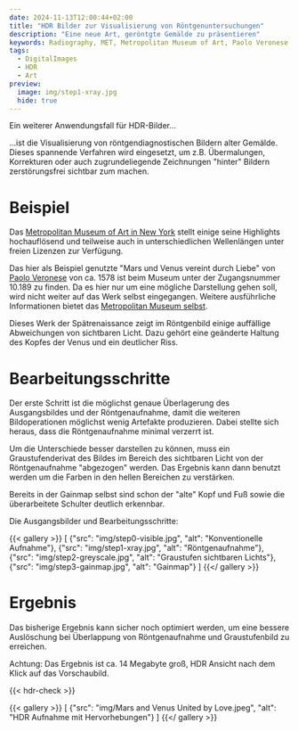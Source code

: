 ```yaml
---
date: 2024-11-13T12:00:44+02:00
title: "HDR Bilder zur Visualisierung von Röntgenuntersuchungen"
description: "Eine neue Art, geröntgte Gemälde zu präsentieren"
keywords: Radiography, MET, Metropolitan Museum of Art, Paolo Veronese
tags:
  - DigitalImages
  - HDR
  - Art
preview:
  image: img/step1-xray.jpg
  hide: true
---
```


Ein weiterer Anwendungsfall für HDR-Bilder...

<!--more-->

...ist die Visualisierung von röntgendiagnostischen Bildern alter Gemälde. Dieses spannende Verfahren wird eingesetzt, um z.B. Übermalungen, Korrekturen oder auch zugrundeliegende Zeichnungen "hinter" Bildern zerstörungsfrei sichtbar zum machen.

# Beispiel

Das [Metropolitan Museum of Art in New York](https://www.metmuseum.org/) stellt einige seine Highlights hochauflösend und teilweise auch in unterschiedlichen Wellenlängen unter freien Lizenzen zur Verfügung.

Das hier als Beispiel genutzte "Mars und Venus vereint durch Liebe" von [Paolo Veronese](https://de.wikipedia.org/wiki/Paolo_Veronese) von ca. 1578 ist beim Museum unter der Zugangsnummer 10.189 zu finden. Da es hier nur um eine mögliche Darstellung gehen soll, wird nicht weiter auf das Werk selbst eingegangen. Weitere ausführliche Informationen bietet das [Metropolitan Museum selbst](https://www.metmuseum.org/art/collection/search/437891).

Dieses Werk der Spätrenaissance zeigt im Röntgenbild einige auffällige Abweichungen von sichtbaren Licht. Dazu gehört eine geänderte Haltung des Kopfes der Venus und ein deutlicher Riss.

# Bearbeitungsschritte

Der erste Schritt ist die möglichst genaue Überlagerung des Ausgangsbildes und der Röntgenaufnahme, damit die weiteren Bildoperationen möglichst wenig Artefakte produzieren. Dabei stellte sich heraus, dass die Röntgenaufnahme minimal verzerrt ist.

Um die Unterschiede besser darstellen zu können, muss ein Graustufenderivat des Bildes im Bereich des sichtbaren Licht von der Röntgenaufnahme "abgezogen" werden. Das Ergebnis kann dann benutzt werden um die Farben in den hellen Bereichen zu verstärken.

Bereits in der Gainmap selbst sind schon der "alte" Kopf und Fuß sowie die überarbeitete Schulter deutlich erkennbar.

Die Ausgangsbilder und Bearbeitungsschritte:


{{< gallery >}}
[
  {"src": "img/step0-visible.jpg", "alt": "Konventionelle Aufnahme"},
  {"src": "img/step1-xray.jpg", "alt": "Röntgenaufnahme"},
  {"src": "img/step2-greyscale.jpg", "alt": "Graustufen sichtbaren Lichts"},
  {"src": "img/step3-gainmap.jpg", "alt": "Gainmap"}
]
{{</ gallery >}}

# Ergebnis

Das bisherige Ergebnis kann sicher noch optimiert werden, um eine bessere Auslöschung bei Überlappung von Röntgenaufnahme und Graustufenbild zu erreichen.

Achtung: Das Ergebnis ist ca. 14 Megabyte groß, HDR Ansicht nach dem Klick auf das Vorschaubild.

{{< hdr-check >}}

{{< gallery >}}
[
  {"src": "img/Mars and Venus United by Love.jpeg", "alt": "HDR Aufnahme mit Hervorhebungen"}
]
{{</ gallery >}}
